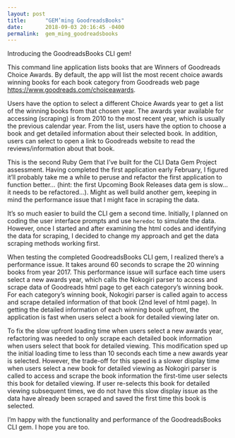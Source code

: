 ```yaml
---
layout: post
title:      "GEM’ming GoodreadsBooks"
date:       2018-09-03 20:16:45 -0400
permalink:  gem_ming_goodreadsbooks
---
```



Introducing the GoodreadsBooks CLI gem!

This command line application lists books that are Winners of Goodreads Choice Awards. By default, the app will list the most recent choice awards winning books for each book category from Goodreads web page https://www.goodreads.com/choiceawards.

Users have the option to select a different Choice Awards year to get a list of the winning books from that chosen year. The awards year available for accessing (scraping) is from 2010 to the most recent year, which is usually the previous calendar year. From the list, users have the option to choose a book and get detailed information about their selected book. In addition, users can select to open a link to Goodreads website to read the reviews/information about that book.

This is the second Ruby Gem that I’ve built for the CLI Data Gem Project assessment. Having completed the first application early February, I figured it’ll probably take me a while to peruse and refactor the first application to function better… (hint: the first Upcoming Book Releases data gem is slow… it needs to be refactored…). Might as well build another gem, keeping in mind the performance issue that I might face in scraping the data. 

It’s so much easier to build the CLI gem a second time. Initially, I planned on coding the user interface prompts and use ```heredoc``` to simulate the data. However, once I started and after examining the html codes and identifying the data for scraping, I decided to change my approach and get the data scraping methods working first.

When testing the completed GoodreadsBooks CLI gem, I realized there’s a performance issue. It takes around 60 seconds to scrape the 20 winning books from year 2017. This performance issue will surface each time users select a new awards year, which calls the Nokogiri parser to access and scrape data of Goodreads html page to get each category’s winning book. For each category’s winning book, Nokogiri parser is called again to access and scrape detailed information of that book (2nd level of html page). In getting the detailed information of each winning book upfront, the application is fast when users select a book for detailed viewing later on.

To fix the slow upfront loading time when users select a new awards year, refactoring was needed to only scrape each detailed book information when users select that book for detailed viewing. This modification sped up the initial loading time to less than 10 seconds each time a new awards year is selected. However, the trade-off for this speed is a slower display time when users select a new book for detailed viewing as Nokogiri parser is called to access and scrape the book information the first-time user selects this book for detailed viewing. If user re-selects this book for detailed viewing subsequent times, we do not have this slow display issue as the data have already been scraped and saved the first time this book is selected. 

I’m happy with the functionality and performance of the GoodreadsBooks CLI gem. I hope you are too. 
